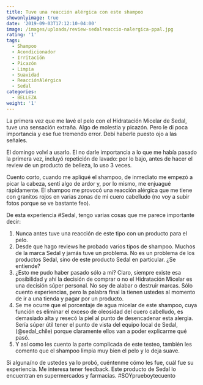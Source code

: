 ```yaml
---
title: Tuve una reacción alérgica con este shampoo
showonlyimage: true
date: '2019-09-03T17:12:10-04:00'
image: /images/uploads/review-sedalreaccio-nalergica-ppal.jpg
rating: '1'
tags:
  - Shampoo
  - Acondicionador
  - Irritación
  - Picazón
  - Limpia
  - Suavidad
  - ReacciónAlérgica
  - Sedal
categories:
  - BELLEZA
weight: '1'
---
```

La primera vez que me lavé el pelo con el Hidratación Micelar de Sedal, tuve una sensación extraña. Algo de molestia y picazón. Pero le di poca importancia y ese fue tremendo error. Debí haberle puesto ojo a las señales.

<!--more-->

El domingo volví a usarlo. El no darle importancia a lo que me había pasado la primera vez, incluyó repetición de lavado: por lo bajo, antes de hacer el review de un producto de belleza, lo uso 3 veces.

Cuento corto, cuando me apliqué el shampoo, de inmediato me empezó a picar la cabeza, sentí algo de ardor y, por lo mismo, me enjuagué rápidamente. El shampoo me provocó una reacción alérgica que me tiene con granitos rojos en varias zonas de mi cuero cabelludo (no voy a subir fotos porque se ve bastante feo).

De esta experiencia #Sedal, tengo varias cosas que me parece importante decir:

1. Nunca antes tuve una reacción de este tipo con un producto para el pelo. 
2. Desde que hago reviews he probado varios tipos de shampoo. Muchos de la marca Sedal y jamás tuve un problema. No es un problema de los productos Sedal, sino de este producto Sedal en particular. ¿Se entiende?
3. ¿Esto me pudo haber pasado sólo a mí? Claro, siempre existe esa posibilidad y ahí la decisión de comprar o no el Hidratación Micelar es una decisión súper personal. No soy de alabar o destruir marcas. Sólo cuento experiencias, pero la palabra final la tienen ustedes al momento de ir a una tienda y pagar por un producto.
4. Se me ocurre que el porcentaje de agua micelar de este shampoo, cuya función es eliminar el exceso de oleosidad del cuero cabelludo, es demasiado alta y resecó la piel al punto de desencadenar esta alergia. Sería súper útil tener el punto de vista del equipo local de Sedal, (@sedal_chile) porque claramente ellos van a poder explicarme qué pasó.
5. Y así como les cuento la parte complicada de este testeo, también les comento que el shampoo limpia muy bien el pelo y lo deja suave. 

Si alguna/no de ustedes ya lo probó, cuéntenme cómo les fue, cuál fue su experiencia. Me interesa tener feedback. Este producto de Sedal lo encuentran en supermercados y farmacias. #SOYprueboytecuento
